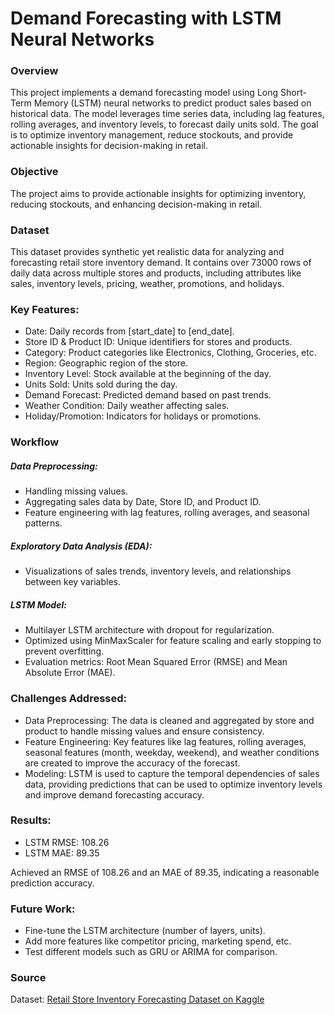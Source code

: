 # Demand Forecasting with LSTM Neural Networks

### Overview

This project implements a demand forecasting model using Long Short-Term Memory (LSTM) neural networks to predict product sales based on historical data. The model leverages time series data, including lag features, rolling averages, and inventory levels, to forecast daily units sold. The goal is to optimize inventory management, reduce stockouts, and provide actionable insights for decision-making in retail.

### Objective

The project aims to provide actionable insights for optimizing inventory, reducing stockouts, and enhancing decision-making in retail.

### Dataset

This dataset provides synthetic yet realistic data for analyzing and forecasting retail store inventory demand. It contains over 73000 rows of daily data across multiple stores and products, including attributes like sales, inventory levels, pricing, weather, promotions, and holidays.

### Key Features:

- Date: Daily records from [start_date] to [end_date].
- Store ID & Product ID: Unique identifiers for stores and products.
- Category: Product categories like Electronics, Clothing, Groceries, etc.
- Region: Geographic region of the store.
- Inventory Level: Stock available at the beginning of the day.
- Units Sold: Units sold during the day.
- Demand Forecast: Predicted demand based on past trends.
- Weather Condition: Daily weather affecting sales.
- Holiday/Promotion: Indicators for holidays or promotions.

### Workflow

##### Data Preprocessing:
- Handling missing values.
- Aggregating sales data by Date, Store ID, and Product ID.
- Feature engineering with lag features, rolling averages, and seasonal patterns.

##### Exploratory Data Analysis (EDA):
- Visualizations of sales trends, inventory levels, and relationships between key variables.

##### LSTM Model:
- Multilayer LSTM architecture with dropout for regularization.
- Optimized using MinMaxScaler for feature scaling and early stopping to prevent overfitting.
- Evaluation metrics: Root Mean Squared Error (RMSE) and Mean Absolute Error (MAE).

### Challenges Addressed:

- Data Preprocessing: The data is cleaned and aggregated by store and product to handle missing values and ensure consistency.
- Feature Engineering: Key features like lag features, rolling averages, seasonal features (month, weekday, weekend), and weather conditions are created to improve the accuracy of the forecast.
- Modeling: LSTM is used to capture the temporal dependencies of sales data, providing predictions that can be used to optimize inventory levels and improve demand forecasting accuracy.

### Results:

- LSTM RMSE: 108.26
- LSTM MAE: 89.35

Achieved an RMSE of 108.26 and an MAE of 89.35, indicating a reasonable prediction accuracy.

### Future Work:

- Fine-tune the LSTM architecture (number of layers, units).
- Add more features like competitor pricing, marketing spend, etc.
- Test different models such as GRU or ARIMA for comparison.

### Source

Dataset: [Retail Store Inventory Forecasting Dataset on Kaggle](https://www.kaggle.com/datasets/anirudhchauhan/retail-store-inventory-forecasting-dataset/data)
